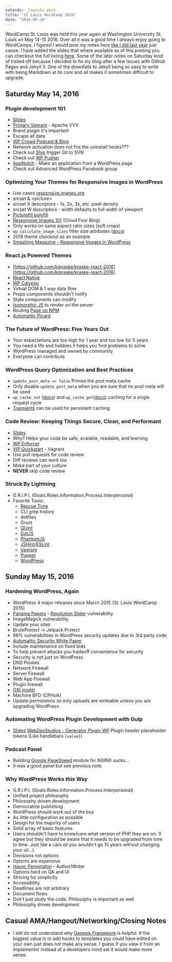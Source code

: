 ```yaml
---
extends: _layouts.post
title: "St Louis WordCamp 2016"
date: "2016-05-16"
---
```


WordCamp St. Louis was held this year again at Washington University St. Louis on May 14-15 2016. Over all it was a good time I always enjoy going to WordCamps. I figured I would post my notes here [like I did last year](http://danholloran.me/2015/03/15/st-louis-wordcamp-2015/) just cause. I have added the slides that where available as of this posting you can checkout the full listing [here](https://2016.stlouis.wordcamp.org/2016/05/16/speaker-slides-round-up/). Some of the later notes on Saturday kind of trailed off because I decided to fix my blog after a few issues with Github Pages and Jekyll 3. One of the downfalls to Jekyll being so easy to write with being Markdown at its core and all makes it sometimes difficult to upgrade.

## Saturday May 14, 2016

### Plugin development 101
- [Slides](http://whoischris.com/slides/plugin-dev-101.pdf)
- [Primary Vagrant](https://github.com/ChrisWiegman/Primary-Vagrant) - Apache VVV
- Brand plugin it's important
- Escape all data
- [WP Crowd Podcast & Blog](http://www.thewpcrowd.com/)
- Network activation does not fire the uninstall hooks???
- Check out [Ship](http://ship.getherbert.com/) trigger Git to SVN
- Check out [WP Pusher](https://wppusher.com/)
- [AppNotch](http://www.appnotch.com/) - Make an application from a WordPress page
- Check out Advanced WordPress Facebook group

### Optimizing Your Themes for Responsive Images in WordPress
- Use cases [responsive.images.org](http://responsive.images.org)
- srcset & &lt;picture&gt;
- srcset X descriptors - 1x, 2x, 3x, etc. pixel density
- srcset W descriptors - width defaults to full width of viewport
- [Picturefill polyfill](https://scottjehl.github.io/picturefill/)
- [Responsive Images 101](http://blog.cloudfour.com/responsive-images-101-definitions/) (Cloud Four Blog)
- Only works on same aspect ratio sizes (soft crops)
- `wp_calculate_image_sizes` filter size attributes ([docs](https://developer.wordpress.org/reference/functions/wp_calculate_image_sizes/))
- 2016 theme checkout as an example
- [Smashing Magazine - Responsive Images in WordPress](https://www.smashingmagazine.com/2015/12/responsive-images-in-wordpress-core/)

### React.js Powered Themes
- [https://github.com/kipraske/kraske-react-2016](https://github.com/kipraske/kraske-react-2016)
- [React Native](https://facebook.github.io/react-native/)
- [WP Calypso](https://developer.wordpress.com/calypso/)
- Virtual DOM & 1 way data flow
- Props components shouldn't notify
- State components can modify
- [Isomorphic JS](http://isomorphic.net/) to render on the server
- Routing [Page on NPM](https://www.npmjs.com/package/page)
- [Automattic Picard](https://github.com/Automattic/Picard)
### The Future of WordPress: Five Years Out
- Your expectations are too high for 1 year and too low for 5 years
- You need a life and hobbies it helps you find problems to solve
- WordPress managed and owned by community
- Everyone can contribute

### WordPress Query Optimization and Best Practices
- `update_post_meta => false` Primes the post meta cache
- Only disable `update_post_meta` when you are sure that no post meta will be used
- `wp_cache_set` ([docs](https://codex.wordpress.org/Function_Reference/wp_cache_set)) and `wp_cache_get`([docs](https://codex.wordpress.org/Function_Reference/wp_cache_get)) caching for a single request cycle
- [Transients](https://codex.wordpress.org/Transients_API) can be used for persistent caching

### Code Review: Keeping Things Secure, Clean, and Performant
- [Slides](http://www.slideshare.net/ryanmarkel/ryan-markel-wordcamp-stl-2016-code-review)
- Why? Helps your code be safe, scalable, readable, and learning
- [WP Enforcer](https://github.com/stevegrunwell/wp-enforcer)
- [VIP Quickstart](https://vip.wordpress.com/documentation/vip/quickstart/) - Vagrant
- Use pull requests for code review
- Diff reviews can work too
- Make part of your culture
- **NEVER** skip code review

### Struck By Lightning
- G.R.I.P.I. (Goals.Roles.Information.Process.Interpersonal)
- Favorite Tools:
	- [Rescue Time](https://www.rescuetime.com/)
	- CLI grep history
	- dotfiles
	- Grunt
	- [QUint](https://qunitjs.com/)
	- [DotJS](https://github.com/defunkt/dotjs)
	- [PhantomJS](http://phantomjs.org/)
	- [JSHint](http://jshint.com/)/[ESLint](http://eslint.org/)
	- [Vagrant](https://www.vagrantup.com/)
	- [Puppet](https://puppet.com/)
	- [WordPress](https://wordpress.org/)

## Sunday May 15, 2016

### Hardening WordPress, Again
- WordPress 4 major releases since March 2015 (St. Louis WordCamp 2015)
- [Panama Papers](https://panamapapers.icij.org/) - [Revolution Slider](https://revolution.themepunch.com/) vulnerability
- ImageMagick vulnerability
- Update your sites
- BruteProtect -> Jetpack Protect
- 98% vulnerabilities in WordPress security updates due to 3rd party code
- [Automattic Security White Paper](https://wordpress.org/about/security/)
- Include maintenance on fixed bids
- To help prevent attacks you tradeoff convenience for security
- Security is not just on WordPress
- DNS Proxies
- Network Firewall
- Server Firewall
- Web App Firewall
- Plugin firewall
- [OSI model](https://en.wikipedia.org/wiki/OSI_model)
- Machine BFD (CPHulk)
- Update permissions so only uploads are writeable unless you are upgrading WordPress

### Automating WordPress Plugin Development with Gulp
- [Slides](http://www.slideshare.net/mikehale1/automating-wordpress-plugin-development-with-gulp)
[WebDevStudios - Generator Plugin WP](https://github.com/WebDevStudios/generator-plugin-wp)
Plugin header placeholder tokens (Like handlebars `{value}`)

### Podcast Panel
- Building [Google PageSpeed](https://developers.google.com/speed/pagespeed/module/) module for NGINX sucks...
- It was a good panel but see previous note.

### Why WordPress Works this Way
- G.R.I.P.I. (Goals.Roles.Information.Process.Interpersonal)
- Unified project philosophy
- Philosophy driven development
- Democratize publishing
- WordPress should work out of the box
- As little configuration as possible
- Design for the majority of users
- Solid array of basic features
- Users shouldn't have to know/care what version of PHP they are on. (I agree but they should be aware that it needs to be upgraded from time to time. Just like a cars oil you wouldn't go 10 years without changing your oil...)
- Decisions not options
- Options are expensive
- [Havoc Pennington](https://en.wikipedia.org/wiki/Havoc_Pennington) - Author/Writer
- Options hard on QA and UI
- Striving for simplicity
- Accessibility
- Deadlines are not arbitrary
- Document flows
- Don't just study the code. Philosophy is important as well
- Philosophy drives development

## Casual AMA/Hangout/Networking/Closing Notes
- I still do not understand why [Genesis Framework](http://my.studiopress.com/themes/genesis/) is helpful. If the biggest value is to add hooks to templates you could have edited on your own just does not make any sense. I guess if you view it from an implementor instead of a developers mind set it would make more sense.
